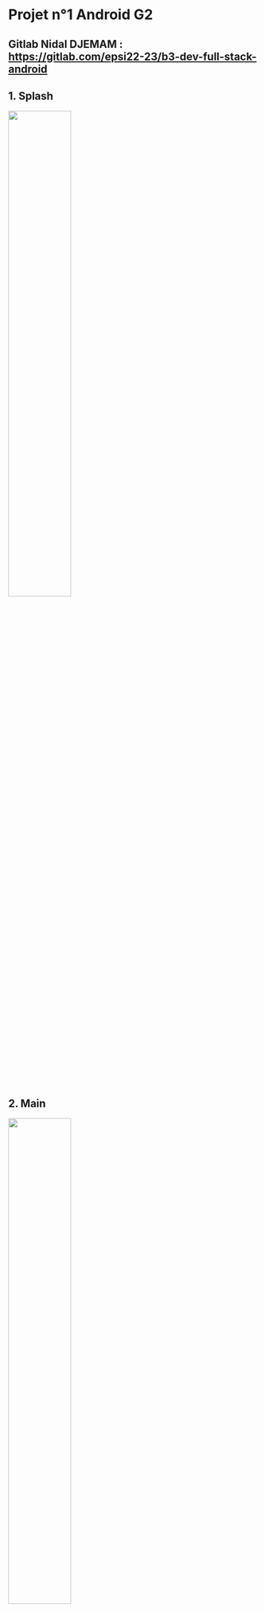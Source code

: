 # Projet n°1 Android G2

Gitlab Nidal DJEMAM : https://gitlab.com/epsi22-23/b3-dev-full-stack-android
----

## 1. Splash

<img width="50%" src="https://user-images.githubusercontent.com/93679283/224398465-7c3fd81c-56c5-4445-9851-df8e08230f8f.png">

## 2. Main

<img width="50%" src="https://user-images.githubusercontent.com/93679283/224398630-b81c62c2-7ebe-4ada-b560-9034f641362c.png">

## 3. Info (Liste d'étudiants)

<img width="50%" src="https://user-images.githubusercontent.com/93679283/224398833-264d8d0f-4061-4e33-bc91-be35d309824e.png">

## 4. Detail Info

### 4_1. Info (Etudiant 1) : Sangmin SHIM

<img width="50%" src="https://user-images.githubusercontent.com/93679283/224398940-74c5c7c5-c205-467c-b8d6-730291c0cbc3.png">

### 4_2. Info (Etudiant 2) : Stanislas CASTAYBERT

<img width="50%" src="https://user-images.githubusercontent.com/93679283/224399015-bc6aeb54-ecf8-4e74-8190-6db400ed8183.png">

### 4_3. Info (Etudiant 3) : Begüm CETIN

<img width="50%" src="https://user-images.githubusercontent.com/93679283/224399070-c614a991-4d30-4007-89f0-e34d37e53c09.png">
